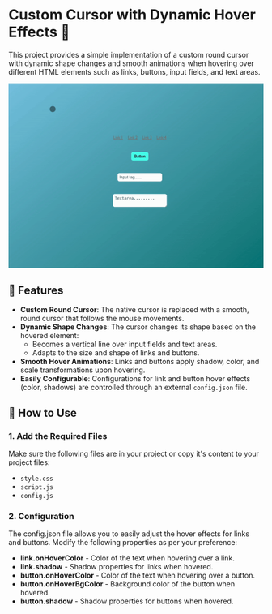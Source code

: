 # Custom Cursor with Dynamic Hover Effects 🎨

This project provides a simple implementation of a custom round cursor with dynamic shape changes and smooth animations when hovering over different HTML elements such as links, buttons, input fields, and text areas.

![Round Cursor Example](./example.gif)

## 🌟 Features
- **Custom Round Cursor**: The native cursor is replaced with a smooth, round cursor that follows the mouse movements.
- **Dynamic Shape Changes**: The cursor changes its shape based on the hovered element:
  - Becomes a vertical line over input fields and text areas.
  - Adapts to the size and shape of links and buttons.
- **Smooth Hover Animations**: Links and buttons apply shadow, color, and scale transformations upon hovering.
- **Easily Configurable**: Configurations for link and button hover effects (color, shadows) are controlled through an external `config.json` file.

## 🚀 How to Use

### 1. Add the Required Files
Make sure the following files are in your project or copy it's content to your project files:
- `style.css`
- `script.js`
- `config.js`

### 2. Configuration
The config.json file allows you to easily adjust the hover effects for links and buttons. Modify the following properties as per your preference:

- **link.onHoverColor** - Color of the text when hovering over a link.
- **link.shadow** - Shadow properties for links when hovered.
- **button.onHoverColor** - Color of the text when hovering over a button.
- **button.onHoverBgColor** - Background color of the button when hovered.
- **button.shadow** - Shadow properties for buttons when hovered.
